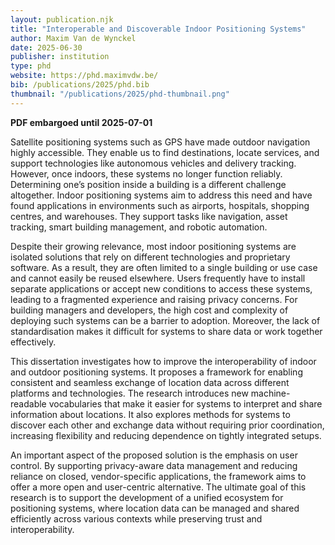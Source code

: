 ```yaml
---
layout: publication.njk
title: "Interoperable and Discoverable Indoor Positioning Systems"
author: Maxim Van de Wynckel
date: 2025-06-30
publisher: institution
type: phd
website: https://phd.maximvdw.be/
bib: /publications/2025/phd.bib
thumbnail: "/publications/2025/phd-thumbnail.png"
---
```

**PDF embargoed until 2025-07-01**

Satellite positioning systems such as GPS have made outdoor navigation highly accessible. They enable us to find destinations, locate services, and support technologies like autonomous vehicles and delivery tracking. However, once indoors, these systems no longer function reliably. Determining one’s position inside a building is a different challenge altogether. Indoor positioning systems aim to address this need and have found applications in environments such as airports, hospitals, shopping centres, and warehouses. They support tasks like navigation, asset tracking, smart building management, and robotic automation.

Despite their growing relevance, most indoor positioning systems are isolated solutions that rely on different technologies and proprietary software. As a result, they are often limited to a single building or use case and cannot easily be reused elsewhere. Users frequently have to install separate applications or accept new conditions to access these systems, leading to a fragmented experience and raising privacy concerns. For building managers and developers, the high cost and complexity of deploying such systems can be a barrier to adoption. Moreover, the lack of standardisation makes it difficult for systems to share data or work together effectively.

This dissertation investigates how to improve the interoperability of indoor and outdoor positioning systems. It proposes a framework for enabling consistent and seamless exchange of location data across different platforms and technologies. The research introduces new machine-readable vocabularies that make it easier for systems to interpret and share information about locations. It also explores methods for systems to discover each other and exchange data without requiring prior coordination, increasing flexibility and reducing dependence on tightly integrated setups.

An important aspect of the proposed solution is the emphasis on user control. By supporting privacy-aware data management and reducing reliance on closed, vendor-specific applications, the framework aims to offer a more open and user-centric alternative. The ultimate goal of this research is to support the development of a unified ecosystem for positioning systems, where location data can be managed and shared efficiently across various contexts while preserving trust and interoperability.